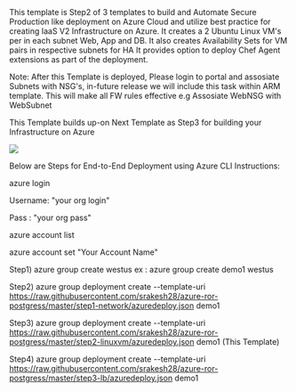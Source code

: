 <html>
<h>
This template is Step2 of 3 templates to build and Automate Secure Production like deployment on Azure Cloud and utilize best practice for creating IaaS V2 Infrastructure on Azure.
</h>
It creates a 2 Ubuntu Linux VM's per in each subnet Web, App and DB.
It also creates  Availability Sets for VM pairs in respective subnets for HA
It provides option to deploy Chef Agent extensions as part of the deployment.

Note: After this Template is deployed, Please login to portal and assosiate Subnets with NSG's, in-future release we will include this task within ARM template. This will make all FW rules effective e.g Assosiate WebNSG with WebSubnet

This Template builds up-on Next Template as Step3 for building your Infrastructure on Azure

<a href="https://portal.azure.com/#create/Microsoft.Template/uri/https%3A%2F%2Fraw.githubusercontent.com%2Fsrakesh28%2Fazure-ror-postgress%2Fmaster%2Fstep2-linuxvm%2Fazuredeploy.json" target="_blank">
    <img src="http://azuredeploy.net/deploybutton.png"/>
</a>

Below are Steps for End-to-End Deployment using  Azure CLI Instructions:

azure login

Username: "your org login"

Pass : "your org pass"

azure account list

azure account set "Your Account Name"


Step1) azure group create <resource group name> <resource group location> westus
ex : azure group create demo1 westus

Step2) azure group deployment create --template-uri https://raw.githubusercontent.com/srakesh28/azure-ror-postgress/master/step1-network/azuredeploy.json demo1

Step3) azure group deployment create --template-uri https://raw.githubusercontent.com/srakesh28/azure-ror-postgress/master/step2-linuxvm/azuredeploy.json demo1 (This Template)

Step4) azure group deployment create --template-uri https://raw.githubusercontent.com/srakesh28/azure-ror-postgress/master/step3-lb/azuredeploy.json demo1


</html>
